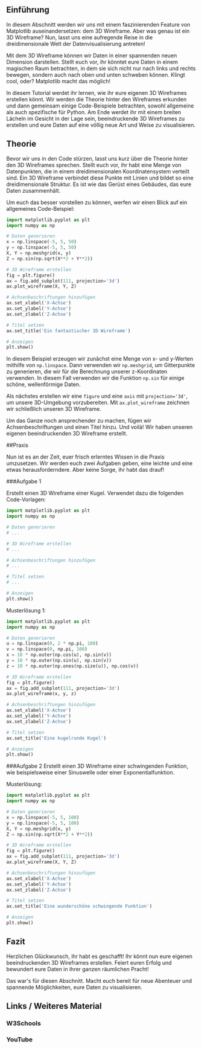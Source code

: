 ## Einführung

In diesem Abschnitt werden wir uns mit einem faszinierenden Feature von Matplotlib auseinandersetzen: dem 3D Wireframe. Aber was genau ist ein 3D Wireframe? Nun, lasst uns eine aufregende Reise in die dreidimensionale Welt der Datenvisualisierung antreten!

Mit dem 3D Wireframe können wir Daten in einer spannenden neuen Dimension darstellen. Stellt euch vor, ihr könntet eure Daten in einem magischen Raum betrachten, in dem sie sich nicht nur nach links und rechts bewegen, sondern auch nach oben und unten schweben können. Klingt cool, oder? Matplotlib macht das möglich!

In diesem Tutorial werdet ihr lernen, wie ihr eure eigenen 3D Wireframes erstellen könnt. Wir werden die Theorie hinter den Wireframes erkunden und dann gemeinsam einige Code-Beispiele betrachten, sowohl allgemeine als auch spezifische für Python. Am Ende werdet ihr mit einem breiten Lächeln im Gesicht in der Lage sein, beeindruckende 3D Wireframes zu erstellen und eure Daten auf eine völlig neue Art und Weise zu visualisieren.

## Theorie

Bevor wir uns in den Code stürzen, lasst uns kurz über die Theorie hinter den 3D Wireframes sprechen. Stellt euch vor, ihr habt eine Menge von Datenpunkten, die in einem dreidimensionalen Koordinatensystem verteilt sind. Ein 3D Wireframe verbindet diese Punkte mit Linien und bildet so eine dreidimensionale Struktur. Es ist wie das Gerüst eines Gebäudes, das eure Daten zusammenhält.

Um euch das besser vorstellen zu können, werfen wir einen Blick auf ein allgemeines Code-Beispiel:

```python
import matplotlib.pyplot as plt
import numpy as np

# Daten generieren
x = np.linspace(-5, 5, 50)
y = np.linspace(-5, 5, 50)
X, Y = np.meshgrid(x, y)
Z = np.sin(np.sqrt(X**2 + Y**2))

# 3D Wireframe erstellen
fig = plt.figure()
ax = fig.add_subplot(111, projection='3d')
ax.plot_wireframe(X, Y, Z)

# Achsenbeschriftungen hinzufügen
ax.set_xlabel('X-Achse')
ax.set_ylabel('Y-Achse')
ax.set_zlabel('Z-Achse')

# Titel setzen
ax.set_title('Ein fantastischer 3D Wireframe')

# Anzeigen
plt.show()
```

In diesem Beispiel erzeugen wir zunächst eine Menge von x- und y-Werten mithilfe von `np.linspace`. Dann verwenden wir `np.meshgrid`, um Gitterpunkte zu generieren, die wir für die Berechnung unserer z-Koordinaten verwenden. In diesem Fall verwenden wir die Funktion `np.sin` für einige schöne, wellenförmige Daten.

Als nächstes erstellen wir eine `figure` und eine `axis` mit `projection='3d'`, um unsere 3D-Umgebung vorzubereiten. Mit `ax.plot_wireframe` zeichnen wir schließlich unseren 3D Wireframe.

Um das Ganze noch ansprechender zu machen, fügen wir Achsenbeschriftungen und einen Titel hinzu. Und voilà! Wir haben unseren eigenen beeindruckenden 3D Wireframe erstellt.

##Praxis

Nun ist es an der Zeit, euer frisch erlerntes Wissen in die Praxis umzusetzen. Wir werden euch zwei Aufgaben geben, eine leichte und eine etwas herausforderndere. Aber keine Sorge, ihr habt das drauf!

###Aufgabe 1

Erstellt einen 3D Wireframe einer Kugel. Verwendet dazu die folgenden Code-Vorlagen:

```python
import matplotlib.pyplot as plt
import numpy as np

# Daten generieren
# ...

# 3D Wireframe erstellen
# ...

# Achsenbeschriftungen hinzufügen
# ...

# Titel setzen
# ...

# Anzeigen
plt.show()
```

Musterlösung 1:

```python
import matplotlib.pyplot as plt
import numpy as np

# Daten generieren
u = np.linspace(0, 2 * np.pi, 100)
v = np.linspace(0, np.pi, 100)
x = 10 * np.outer(np.cos(u), np.sin(v))
y = 10 * np.outer(np.sin(u), np.sin(v))
z = 10 * np.outer(np.ones(np.size(u)), np.cos(v))

# 3D Wireframe erstellen
fig = plt.figure()
ax = fig.add_subplot(111, projection='3d')
ax.plot_wireframe(x, y, z)

# Achsenbeschriftungen hinzufügen
ax.set_xlabel('X-Achse')
ax.set_ylabel('Y-Achse')
ax.set_zlabel('Z-Achse')

# Titel setzen
ax.set_title('Eine kugelrunde Kugel')

# Anzeigen
plt.show()
```

###Aufgabe 2
Erstellt einen 3D Wireframe einer schwingenden Funktion, wie beispielsweise einer Sinuswelle oder einer Exponentialfunktion.

Musterlösung:

```python
import matplotlib.pyplot as plt
import numpy as np

# Daten generieren
x = np.linspace(-5, 5, 100)
y = np.linspace(-5, 5, 100)
X, Y = np.meshgrid(x, y)
Z = np.sin(np.sqrt(X**2 + Y**2))

# 3D Wireframe erstellen
fig = plt.figure()
ax = fig.add_subplot(111, projection='3d')
ax.plot_wireframe(X, Y, Z)

# Achsenbeschriftungen hinzufügen
ax.set_xlabel('X-Achse')
ax.set_ylabel('Y-Achse')
ax.set_zlabel('Z-Achse')

# Titel setzen
ax.set_title('Eine wunderschöne schwingende Funktion')

# Anzeigen
plt.show()
```
## Fazit
Herzlichen Glückwunsch, ihr habt es geschafft! Ihr könnt nun eure eigenen beeindruckenden 3D Wireframes erstellen. Feiert euren Erfolg und bewundert eure Daten in ihrer ganzen räumlichen Pracht!

Das war's für diesen Abschnitt. Macht euch bereit für neue Abenteuer und spannende Möglichkeiten, eure Daten zu visualisieren.
## Links / Weiteres Material
### W3Schools
### YouTube